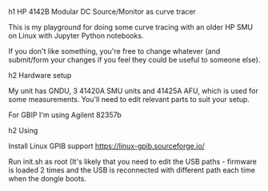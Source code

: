 h1 HP 4142B Modular DC Source/Monitor as curve tracer

This is my playground for doing some curve tracing with an older HP SMU on Linux with Jupyter Python notebooks.

If you don't like something, you're free to change whatever (and submit/form your changes if
you feel they could be useful to someone else).

h2 Hardware setup

My unit has GNDU, 3 41420A SMU units and 41425A AFU, which is used for some measurements.
You'll need to edit relevant parts to suit your setup.

For GBIP I'm using Agilent 82357b

h2 Using

Install Linux GPIB support https://linux-gpib.sourceforge.io/

Run init.sh as root (It's likely that you need to edit the USB paths - firmware is loaded 2 times and the USB is reconnected with different path each time when the dongle boots.
